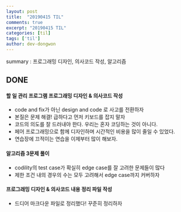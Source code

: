 ```yaml
---
layout: post
title:  "20190415 TIL"
comments: true
excerpt: "20190415 TIL"
categories: [til]
tags: ['til']
author: dev-dongwon
---
```

summary : 프로그래밍 디자인, 의사코드 작성, 알고리즘

## DONE

#### **할 일 관리 프로그램 프로그래밍 디자인 & 의사코드 작성**
- code and fix가 아닌 design and code 로 사고를 전환하자
- 본질은 문제 해결! 급하다고 먼저 키보드를 잡지 말자
- 코드의 의도를 잘 드러내야 한다. 우리는 혼자 코딩하는 것이 아니다.
- 페어 프로그래밍으로 함께 디자인하며 시간적인 비용을 많이 줄일 수 있었다.
- 연습장에 끄적이는 연습을 이제부터 많이 해보자.

#### **알고리즘 3문제 풀이**
- codility의 test case가 확실히 edge case를 잘 고려한 문제들이 많다
- 제한 조건 내의 경우의 수는 모두 고려해서 edge case까지 커버하자

#### **프로그래밍 디자인 & 의사코드 내용 정리 파일 작성**
- 드디어 마크다운 파일로 정리했다! 꾸준히 정리하자